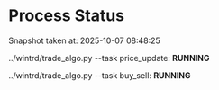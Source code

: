 # Process Status

Snapshot taken at: 2025-10-07 08:48:25

../wintrd/trade_algo.py --task price_update: **RUNNING**

../wintrd/trade_algo.py --task buy_sell: **RUNNING**

